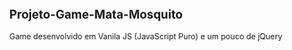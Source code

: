 ## Projeto-Game-Mata-Mosquito

 Game desenvolvido em Vanila JS (JavaScript Puro) e um pouco de jQuery
